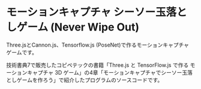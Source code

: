# モーションキャプチャ シーソー玉落としゲーム (Never Wipe Out)

Three.jsとCannon.js、Tensorflow.js (PoseNet)で作るモーションキャプチャ ゲームです。

技術書典7で販売したコピペテックの書籍「Three.js と TensorFlow.js で作る モーションキャプチャ 3D ゲーム」の4章「モーションキャプチャでシーソー玉落としゲームを作ろう」で紹介したプログラムのソースコードです。